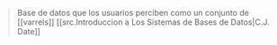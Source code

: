 >Base de datos que los usuarios perciben como un conjunto de [[varrels]]
>[[src.Introduccion a Los Sistemas de Bases de Datos|C.J. Date]]

